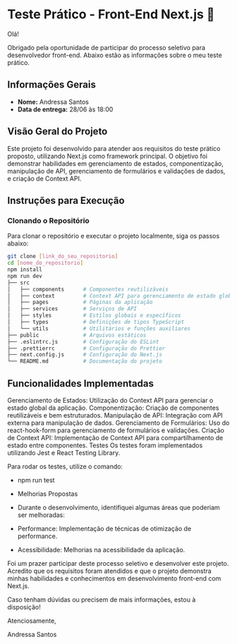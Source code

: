 # Teste Prático - Front-End Next.js 🚀

Olá!

Obrigado pela oportunidade de participar do processo seletivo para desenvolvedor front-end. Abaixo estão as informações sobre o meu teste prático.

## Informações Gerais

- **Nome:** Andressa Santos
- **Data de entrega:** 28/06 às 18:00

## Visão Geral do Projeto

Este projeto foi desenvolvido para atender aos requisitos do teste prático proposto, utilizando Next.js como framework principal. O objetivo foi demonstrar habilidades em gerenciamento de estados, componentização, manipulação de API, gerenciamento de formulários e validações de dados, e criação de Context API.

## Instruções para Execução

### Clonando o Repositório

Para clonar o repositório e executar o projeto localmente, siga os passos abaixo:

```bash
git clone [link_do_seu_repositorio]
cd [nome_do_repositorio]
npm install
npm run dev
├── src
│   ├── components      # Componentes reutilizáveis
│   ├── context         # Context API para gerenciamento de estado global
│   ├── pages           # Páginas da aplicação
│   ├── services        # Serviços de API
│   ├── styles          # Estilos globais e específicos
│   ├── types           # Definições de tipos TypeScript
│   └── utils           # Utilitários e funções auxiliares
├── public              # Arquivos estáticos
├── .eslintrc.js        # Configuração do ESLint
├── .prettierrc         # Configuração do Prettier
├── next.config.js      # Configuração do Next.js
└── README.md           # Documentação do projeto
```

## Funcionalidades Implementadas

Gerenciamento de Estados: Utilização do Context API para gerenciar o estado global da aplicação.
Componentização: Criação de componentes reutilizáveis e bem estruturados.
Manipulação de API: Integração com API externa para manipulação de dados.
Gerenciamento de Formulários: Uso do react-hook-form para gerenciamento de formulários e validações.
Criação de Context API: Implementação de Context API para compartilhamento de estado entre componentes.
Testes
Os testes foram implementados utilizando Jest e React Testing Library.

Para rodar os testes, utilize o comando:
- npm run test
- Melhorias Propostas
- Durante o desenvolvimento, identifiquei algumas áreas que poderiam ser melhoradas:

- Performance: Implementação de técnicas de otimização de performance.
- Acessibilidade: Melhorias na acessibilidade da aplicação.

Foi um prazer participar deste processo seletivo e desenvolver este projeto. Acredito que os requisitos foram atendidos e que o projeto demonstra minhas habilidades e conhecimentos em desenvolvimento front-end com Next.js.

Caso tenham dúvidas ou precisem de mais informações, estou à disposição!

Atenciosamente,

Andressa Santos
